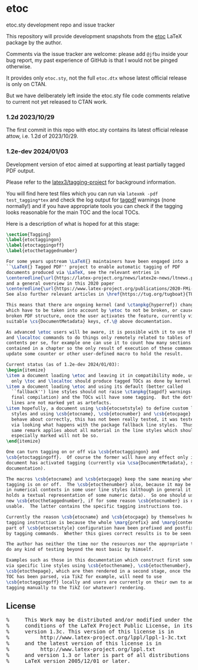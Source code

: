 # etoc
etoc.sty development repo and issue tracker

This repository will provide development snapshots from the [etoc](https://ctan.org/pkg/etoc) LaTeX package by the author.

Comments via the issue tracker are welcome: please add `@jfbu` inside your bug report, my past experience of GitHub is that I would not be pinged otherwise.

It provides only `etoc.sty`, not the full `etoc.dtx` whose latest official release is only on CTAN.

But we have deliberately left inside the etoc.sty file code comments relative to current not yet released to CTAN work.

### 1.2d 2023/10/29

The first commit in this repo with etoc.sty contains its latest official release attow, i.e. 1.2d of 2023/10/29.

### 1.2e-dev 2024/01/03

Development version of etoc aimed at supporting at least partially tagged PDF output.

Please refer to the [latex3/tagging-project](https://github.com/latex3/tagging-project) for background information.

You will find here test files which you can run via `latexmk -pdf test_tagging*tex` and check the log output for [tagpdf](https://ctan.org/pkg/tagpdf) warnings (none normally!) and if you have appropriate tools you can check if the tagging looks reasonable for the main TOC and the local TOCs.

Here is a description of what is hoped for at this stage:

```latex
\section{Tagging}
\label{etoctaggingon}
\label{etoctaggingoff}
\label{etocthetaggednumber}

For some years upstream \LaTeX{} maintainers have been engaged into a
``\LaTeX{} Tagged PDF'' project to enable automatic tagging of PDF
documents produced via \LaTeX, see the relevant entries in
\centeredline{\url{https://latex-project.org/news/latex2e-news/ltnews.pdf}}
and a general overview in this 2020 paper
\centeredline{\url{https://www.latex-project.org/publications/2020-FMi-TUB-tb129mitt-tagpdf.pdf}}
See also further relevant articles in \href{https://tug.org/tugboat}{TUGboat}.

This means that there are ongoing kernel (and \ctanpkg{hyperref}) changes
which have to be taken into account by \etoc to not be broken, or cause a
broken PDF structure, once the user activates the feature, currently via usage of
suitable \cs{DocumentMetadata} keys, cf.\@ above documentation.

As advanced \etoc users will be aware, it is possible with it to use the \toc
and \localtoc commands to do things only remotely related to tables of
contents per se, for example one can use it to count how many sections are
contained in a chapter so the only result of execution of these commands is to
update some counter or other user-defined macro to hold the result.

Current status (as of 1.2e-dev 2024/01/03):
\begin{itemize}
\item a document loading \etoc and leaving it in compatibility mode, using
  only \toc and \localtoc should produce tagged TOCs as done by kernel code,
\item a document loading \etoc and using its default (better called
  ``fallback'') line styles should not raise \ctanpkg{tagpdf} warnings (after
  final compilation) and the TOCs will have some tagging.  But the dotted
  lines are not marked yet as artefacts.
\item hopefully, a document using \csb{etocsetstyle} to define custom line
  styles and using \csb{etocname}, \csb{etocnumber} and \csb{etocpage} should
  behave about correctly, this has not been really tested, it was tested only
  via looking what happens with the package fallback line styles.  Thus the
  same remark applies about all material in the line styles which should be
  especially marked will not be so. 
\end{itemize}

One can turn tagging on or off via \csb{etoctaggingon} and
\csb{etoctaggingoff}.  Of course the former will have any effect only if the
document has activated tagging (currently via \csa{DocumentMetadata}, see above
documentation).

The macros \csb{etocname} and \csb{etocpage} keep the same meaning whether
tagging is on or off.  The \csb{etocthenumber} also, because it may be used
in numerical contexts in some user line styles (although in general it may only
holds a textual representation of some numeric data).  So one should use the
new \csb{etocthetaggednumber}, if for some reason \csb{etocnumber} is not
usable.  The latter contains the specific tagging instructions too.

Currently the reason \csb{etocname} and \csb{etocpage} by themselves hold no
tagging instruction is because the whole \marg{prefix} and \marg{contents}
part of \csb{etocsetstyle} configuration have been prefixed and postfixed
by tagging commands.  Whether this gives correct results is to be seen.

The author has neither the time nor the resources nor the appropriate tools to
do any kind of testing beyond the most basic by himself.

Examples such as those in this documentation which construct first some data
via specific line styles using \csb{etocthename}, \csb{etocthenumber},
\csb{etocthepage}, which are then rendered in a second stage, once the whole
TOC has been parsed, via TikZ for example, will need to use
\csb{etoctaggingoff} locally and users are currently on their own to add
tagging manually to the TikZ (or whatever) rendering.
```

## License

<pre>
%     This Work may be distributed and/or modified under the
%     conditions of the LaTeX Project Public License, in its
%     version 1.3c. This version of this license is in
%          http://www.latex-project.org/lppl/lppl-1-3c.txt
%     and the latest version of this license is in
%          http://www.latex-project.org/lppl.txt
%     and version 1.3 or later is part of all distributions of
%     LaTeX version 2005/12/01 or later.
</pre>
